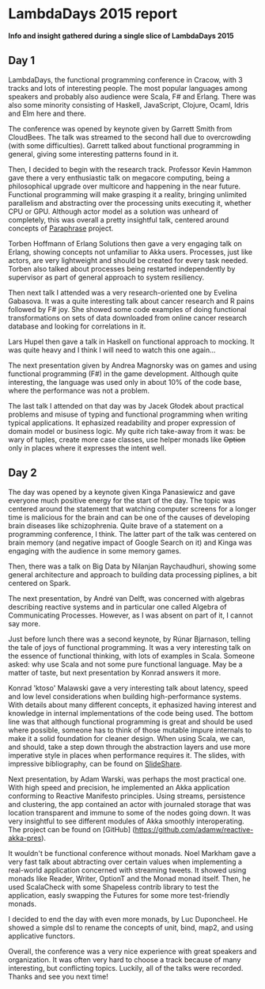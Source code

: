 LambdaDays 2015 report
=========
**Info and insight gathered during a single slice of LambdaDays 2015**


## Day 1

LambdaDays, the functional programming conference in Cracow, with 3 tracks and lots of interesting people.
The most popular languages among speakers and probably also audience were Scala, F# and Erlang. There was also some minority consisting of Haskell, JavaScript, Clojure, Ocaml, Idris and Elm here and there.

The conference was opened by keynote given by Garrett Smith from CloudBees. The talk was streamed to the second hall due to overcrowding (with some difficulties). Garrett talked about functional programming in general, giving some interesting patterns found in it.

Then, I decided to begin with the research track. Professor Kevin Hammon gave there a very enthusiastic talk on megacore computing, being a philosophical upgrade over multicore and happening in the near future. Functional programming will make grasping it a reality, bringing unlimited parallelism and abstracting over the processing units executing it, whether CPU or GPU. Although actor model as a solution was unheard of completely, this was overall a pretty insightful talk, centered around concepts of [Paraphrase](http://www.paraphrase-ict.eu) project.

Torben Hoffmann of Erlang Solutions then gave a very engaging talk on Erlang, showing concepts not unfamiliar to Akka users. Processes, just like actors, are very lightweight and should be created for every task needed. Torben also  talked about processes being restarted independently by supervisor as part of general approach to system resiliency.

Then next talk I attended was a very research-oriented one by Evelina Gabasova. It was a quite interesting talk about
cancer research and R pains followed by F# joy. She showed some code examples of doing functional transformations on sets of data downloaded from online cancer research database and looking for correlations in it.

Lars Hupel then gave a talk in Haskell on functional approach to mocking. It was quite heavy and I think I will need to watch this one again...

The next presentation given by Andrea Magnorsky was on games and using functional programming (F#) in the game development. Although quite interesting, the language was used only in about 10% of the code base, where the performance was not a problem.

The last talk I attended on that day was by Jacek Głodek about practical problems and misuse of typing and functional programming when writing typical applications. It ephasized readability and proper expression of domain model or business logic. My quite rich take-away from it was: be wary of tuples, create more case classes, use helper monads like ~~Option~~ only in places where it expresses the intent well.

## Day 2

The day was opened by a keynote given Kinga Panasiewicz and gave everyone much positive energy for the start of the day. The topic was centered around the statement that watching computer screens for a longer time is malicious for the brain and can be one of the causes of developing brain diseases like schizophrenia. Quite brave of a statement on a programming conference, I think. The latter part of the talk was centered on brain memory (and negative impact of Google Search on it) and Kinga was engaging with the audience in some memory games.

Then, there was a talk on Big Data by Nilanjan Raychaudhuri, showing some general architecture and approach to building data processing piplines, a bit centered on Spark.

The next presentation, by André van Delft, was concerned with algebras describing reactive systems and in particular one called Algebra of Communicating Processes. However, as I was absent on part of it, I cannot say more.

Just before lunch there was a second keynote, by Rúnar Bjarnason, telling the tale of joys of functional programming. It was a very interesting talk on the essence of functional thinking, with lots of examples in Scala. Someone asked: why use Scala and not some pure functional language. May be a matter of taste, but next presentation by Konrad answers it more. 

Konrad 'ktoso' Malawski gave a very interesting talk about latency, speed and low level considerations when building high-performance systems. With details about many different concepts, it ephasized having interest and knowledge in internal implementations of the code being used. The bottom line was that although functional programming is great and should be used where possible, someone has to think of those mutable impure internals to make it a solid foundation for cleaner design. When using Scala, we can, and should, take a step down through the abstraction layers and use more imperative style in places when performance requires it. The slides, with impressive bibliography, can be found on [SlideShare](http://www.slideshare.net/ktoso/need-for-async-hot-pursuit-for-scalable-internetscale-applications).

Next presentation, by Adam Warski, was perhaps the most practical one. With high speed and precision, he implemented an Akka application conforming to Reactive Manifesto principles. Using streams, persistence and clustering, the app contained an actor with journaled storage that was location transparent and immune to some of the nodes going down. It was very insightful to see different modules of Akka smoothly interoperating. The project can be found on [GitHub] (https://github.com/adamw/reactive-akka-pres).

It wouldn't be functional conference without monads. Noel	Markham gave a very fast talk about abtracting over certain values when implementing a real-world application concerned with streaming tweets. It showed using monads like Reader, Writer, OptionT and the Monad monad itself. Then, he used ScalaCheck with some Shapeless contrib library to test the application, easly swapping the Futures for some more test-friendly monads.

I decided to end the day with even more monads, by Luc Duponcheel. He showed a simple dsl to rename the concepts of unit, bind, map2, and using applicative functors. 

Overall, the conference was a very nice experience with great speakers and organization. It was often very hard to choose a track because of many interesting, but conflicting topics. Luckily, all of the talks were recorded.
Thanks and see you next time! 
